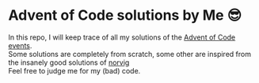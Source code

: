# Advent of Code solutions by Me :sunglasses:

In this repo, I will keep trace of all my solutions of the [Advent of Code events](https://adventofcode.com/). \
Some solutions are completely from scratch, some other are inspired from the insanely good solutions of [norvig](https://github.com/norvig)\
Feel free to judge me for my (bad) code.
